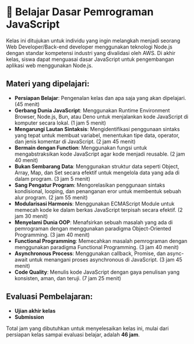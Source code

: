 # 🚀 Belajar Dasar Pemrograman JavaScript

Kelas ini ditujukan untuk individu yang ingin melangkah menjadi seorang Web Developer/Back-end developer menggunakan teknologi Node.js dengan standar kompetensi industri yang divalidasi oleh AWS. Di akhir kelas, siswa dapat menguasai dasar JavaScript untuk pengembangan aplikasi web menggunakan Node.js.

## Materi yang dipelajari:

- **Persiapan Belajar**: Pengenalan kelas dan apa saja yang akan dipelajari. (45 menit)
- **Gerbang Dunia JavaScript**: Menggunakan Runtime Environment Browser, Node.js, Bun, atau Deno untuk menjalankan kode JavaScript di komputer secara lokal. (1 jam 5 menit)
- **Mengarungi Lautan Sintaksis**: Mengidentifikasi penggunaan sintaks yang tepat untuk membuat variabel, menentukan tipe data, operator, dan jenis komentar di JavaScript. (2 jam 45 menit)
- **Bermain dengan Function**: Menggunakan fungsi untuk mengabstraksikan kode JavaScript agar kode menjadi reusable. (2 jam 40 menit)
- **Bukan Sembarang Data**: Menggunakan struktur data seperti Object, Array, Map, dan Set secara efektif untuk mengelola data yang ada di dalam program. (3 jam 5 menit)
- **Sang Pengatur Program**: Mengorelasikan penggunaan sintaks kondisional, looping, dan penanganan eror untuk membentuk sebuah alur program. (2 jam 55 menit)
- **Modularisasi Harmonis**: Menggunakan ECMAScript Module untuk memecah kode ke dalam berkas JavaScript terpisah secara efektif. (2 jam 30 menit)
- **Menyelami Dunia OOP**: Menafsirkan sebuah masalah yang ada di pemrograman dengan menggunakan paradigma Object-Oriented Programming. (3 jam 40 menit)
- **Functional Programming**: Memecahkan masalah pemrograman dengan menggunakan paradigma Functional Programming. (3 jam 40 menit)
- **Asynchronous Process**: Menggunakan callback, Promise, dan async-await untuk menangani proses asynchronous di JavaScript. (3 jam 45 menit)
- **Code Quality**: Menulis kode JavaScript dengan gaya penulisan yang konsisten, aman, dan teruji. (7 jam 25 menit)

## Evaluasi Pembelajaran:

- **Ujian akhir kelas**
- **Submission**

Total jam yang dibutuhkan untuk menyelesaikan kelas ini, mulai dari persiapan kelas sampai evaluasi belajar, adalah **46 jam**.
